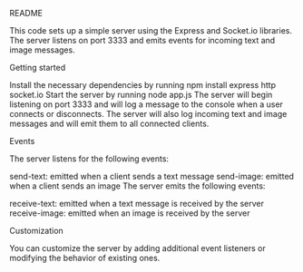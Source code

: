 README

This code sets up a simple server using the Express and Socket.io libraries. The server listens on port 3333 and emits events for incoming text and image messages.

Getting started

Install the necessary dependencies by running npm install express http socket.io
Start the server by running node app.js
The server will begin listening on port 3333 and will log a message to the console when a user connects or disconnects.
The server will also log incoming text and image messages and will emit them to all connected clients.

Events

The server listens for the following events:

send-text: emitted when a client sends a text message
send-image: emitted when a client sends an image
The server emits the following events:

receive-text: emitted when a text message is received by the server
receive-image: emitted when an image is received by the server

Customization

You can customize the server by adding additional event listeners or modifying the behavior of existing ones.